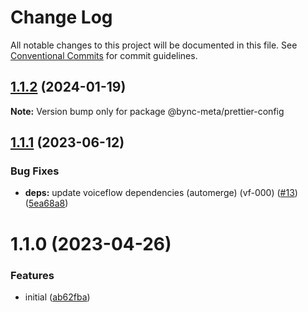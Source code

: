 # Change Log

All notable changes to this project will be documented in this file.
See [Conventional Commits](https://conventionalcommits.org) for commit guidelines.

## [1.1.2](https://github.com/voiceflow/design/compare/@bync-meta/prettier-config@1.1.1...@bync-meta/prettier-config@1.1.2) (2024-01-19)

**Note:** Version bump only for package @bync-meta/prettier-config

## [1.1.1](https://github.com/voiceflow/design/compare/@bync-meta/prettier-config@1.1.0...@bync-meta/prettier-config@1.1.1) (2023-06-12)

### Bug Fixes

* **deps:** update voiceflow dependencies (automerge) (vf-000) ([#13](https://github.com/voiceflow/design/issues/13)) ([5ea68a8](https://github.com/voiceflow/design/commit/5ea68a847a7227c23f93bd875ff51a7cdc231fea))

# 1.1.0 (2023-04-26)

### Features

* initial ([ab62fba](https://github.com/voiceflow/design/commit/ab62fba055456643ed24e38cc678139ccbc13206))
